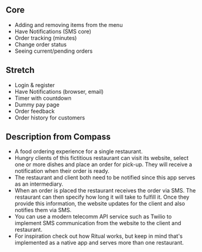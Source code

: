## Core
- Adding and removing items from the menu
- Have Notifications (SMS core)
- Order tracking (minutes)
- Change order status
- Seeing current/pending orders

## Stretch
- Login & register
- Have Notifications (browser, email)
- Timer with countdown
- Dummy pay page
- Order feedback
- Order history for customers

## Description from Compass
 - A food ordering experience for a single restaurant. 
 - Hungry clients of this fictitious restaurant can visit its website, select one or more dishes and place an order for pick-up. They will receive a notification when their order is ready.
 - The restaurant and client both need to be notified since this app serves as an intermediary.
 - When an order is placed the restaurant receives the order via SMS. The restaurant can then specify how long it will take to fulfill it. Once they provide this information, the website updates for the client and also notifies them via SMS.
 - You can use a modern telecomm API service such as Twilio to implement SMS communication from the website to the client and restaurant.
 - For inspiration check out how Ritual works, but keep in mind that's implemented as a native app and serves more than one restaurant.